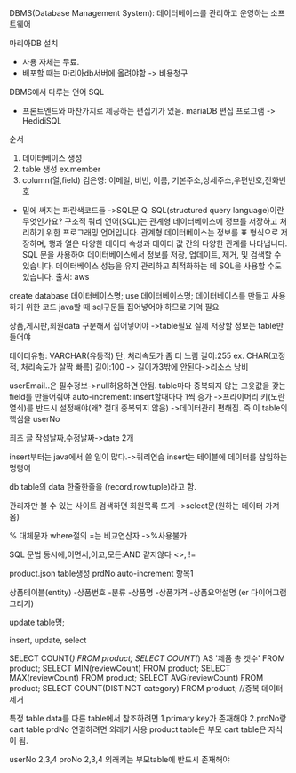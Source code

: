 DBMS(Database Management System):
데이터베이스를 관리하고 운영하는 소프트웨어


마리아DB 설치
- 사용 자체는 무료.
- 배포할 때는 마리아db서버에 올려야함 -> 비용청구

DBMS에서 다루는 언어 SQL
- 프론트엔드와 마찬가지로 제공하는 편집기가 있음.
mariaDB 편집 프로그램 -> HedidiSQL

순서
1. 데이터베이스 생성
2. table 생성 ex.member
3. column(열,field)
김은영: 이메일, 비번, 이름, 기본주소,상세주소,우편번호,전화번호

- 밑에 써지는 파란색코드들 ->SQL문
Q. SQL(structured query language)이란 무엇인가요?
구조적 쿼리 언어(SQL)는 관계형 데이터베이스에 정보를 저장하고 처리하기 위한 프로그래밍 언어입니다. 관계형 데이터베이스는 정보를 표 형식으로 저장하며, 행과 열은 다양한 데이터 속성과 데이터 값 간의 다양한 관계를 나타냅니다. SQL 문을 사용하여 데이터베이스에서 정보를 저장, 업데이트, 제거, 및 검색할 수 있습니다. 데이터베이스 성능을 유지 관리하고 최적화하는 데 SQL을 사용할 수도 있습니다.
출처: aws

create database 데이터베이스명;
use 데이터베이스명; 데이터베이스를 만들고 사용하기 위한 코드
java할 때 sql구문들 집어넣어야 하므로 기억 필요

상품,게시판,회원data 구분해서 집어넣어야 ->table필요
실제 저장할 정보는 table만들어야

데이터유형: VARCHAR(유동적) 단, 처리속도가 좀 더 느림
길이:255
ex. CHAR(고정적, 처리속도가 살짝 빠름) 
길이:100 -> 길이가3밖에 안된다->리소스 낭비

userEmail..은 필수정보->null허용하면 안됨.
table마다 중복되지 않는 고윳값을 갖는 field를 만들어줘야
auto-increment: insert할때마다 1씩 증가
->프라이머리 키(노란열쇠)를 반드시 설정해야(왜? 절대 중복되지 않음) ->데이터관리 편해짐.
즉 이 table의 핵심을 userNo

최초 글 작성날짜,수정날짜->date 2개

insert부터는 java에서 쓸 일이 많다.->쿼리연습
insert는 테이블에 데이터를 삽입하는 명령어

db table의 data 한줄한줄을 (record,row,tuple)라고 함.

관리자만 볼 수 있는 사이트
검색하면 회원목록 뜨게 ->select문(원하는 데이터 가져옴)

% 대체문자
where절의 =는 비교연산자 ->%사용불가

SQL 문법
동시에,이면서,이고,모든:AND
같지않다 <>, !=

product.json table생성
prdNo auto-increment 항목1

상품테이블(entity)
-상품번호
-분류
-상품명
-상품가격
-상품요약설명
(er 다이어그램 그리기)

update table명;

insert, update, select

SELECT COUNT(*) FROM product;
SELECT COUNT(*) AS '제품 총 갯수' FROM product;
SELECT MIN(reviewCount) FROM product;
SELECT MAX(reviewCount) FROM product;
SELECT AVG(reviewCount) FROM product;
SELECT COUNT(DISTINCT category) FROM product; //중복 데이터제거

특정 table data를 다른 table에서 참조하려면
1.primary key가 존재해야
2.prdNo랑 cart table prdNo 연결하려면
외래키 사용
product table은 부모 cart table은 자식이 됨.

userNo 2,3,4
proNo 2,3,4
외래키는 부모table에 반드시 존재해야

